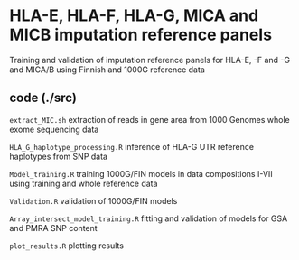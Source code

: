 # HLA-E, HLA-F, HLA-G, MICA and MICB imputation reference panels

Training and validation of imputation reference panels for HLA-E, -F and -G and MICA/B using Finnish and 1000G reference data

## code (./src)

`extract_MIC.sh` extraction of reads in gene area from 1000 Genomes whole exome sequencing data

`HLA_G_haplotype_processing.R` inference of HLA-G UTR reference haplotypes from SNP data

`Model_training.R` training 1000G/FIN models in data compositions I-VII using training and whole reference data

`Validation.R` validation of 1000G/FIN models

`Array_intersect_model_training.R` fitting and validation of models for GSA and PMRA SNP content

`plot_results.R` plotting results

